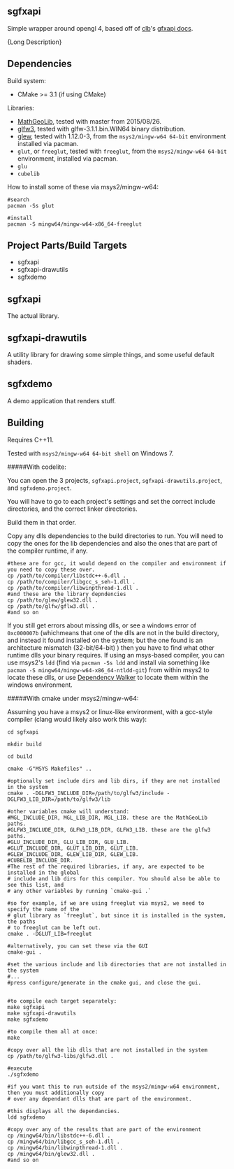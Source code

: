 
sgfxapi
---

Simple wrapper around opengl 4, based off of [clb](http://clb.demon.fi)'s [gfxapi docs](http://clb.demon.fi/gfxapi/).

{Long Description}




Dependencies
----

Build system:

* CMake >= 3.1 (if using CMake)

Libraries:

* [MathGeoLib](http://clb.demon.fi/MathGeoLib/nightly/), tested with master from 2015/08/26.
* [glfw3](http://www.glfw.org/docs/latest/), tested with glfw-3.1.1.bin.WIN64 binary distribution.
* [glew](http://glew.sourceforge.net/),
    tested with 1.12.0-3, from the `msys2/mingw-w64 64-bit` environment installed via pacman.
* `glut`, or `freeglut`, tested with `freeglut`, from the `msys2/mingw-w64 64-bit` environment, installed via pacman.
* `glu`
* `cubelib`



How to install some of these via msys2/mingw-w64:

    #search
    pacman -Ss glut
    
    #install
    pacman -S mingw64/mingw-w64-x86_64-freeglut


Project Parts/Build Targets
----

* sgfxapi
* sgfxapi-drawutils
* sgfxdemo

sgfxapi
------

The actual library.


sgfxapi-drawutils
------

A utility library for drawing some simple things, and some useful default shaders.


sgfxdemo
------

A demo application that renders stuff.



Building
----

Requires C++11.

Tested with `msys2/mingw-w64 64-bit shell` on Windows 7.



#####With codelite:

You can open the 3 projects, `sgfxapi.project`, `sgfxapi-drawutils.project`, and `sgfxdemo.project`.

You will have to go to each project's settings and set the correct include directories, and the correct linker directories.

Build them in that order.

Copy any dlls dependencies to the build directories to run. You will need to copy the ones for the lib dependencies
and also the ones that are part of the compiler runtime, if any.

    #these are for gcc, it would depend on the compiler and environment if you need to copy these over.
    cp /path/to/compiler/libstdc++-6.dll .
    cp /path/to/compiler/libgcc_s_seh-1.dll .
    cp /path/to/compiler/libwinpthread-1.dll .
    #and these are the library depndencies
    cp /path/to/glew/glew32.dll .
    cp /path/to/glfw/gflw3.dll .
    #and so on

If you still get errors about missing dlls, or see a windows error of `0xc000007b` (whichmeans that one of the
dlls are not in the build directory, and instead it found installed on the system; but the one found is an
architecture mismatch (32-bit/64-bit) ) then you have to find what other runtime dlls your binary requires.
If using an msys-based compiler, you can use msys2's `ldd` (find via `pacman -Ss ldd` and install via something
like `pacman -S mingw64/mingw-w64-x86_64-ntldd-git`) from within msys2 to locate these dlls, or use
[Dependency Walker](http://www.dependencywalker.com/) to locate them within the windows environment.




#####With cmake under msys2/mingw-w64:

Assuming you have a msys2 or linux-like environment, with a gcc-style compiler (clang would
likely also work this way):

    cd sgfxapi
    
    mkdir build
    
    cd build
    
    cmake -G"MSYS Makefiles" ..
    
    #optionally set include dirs and lib dirs, if they are not installed in the system
    cmake . -DGLFW3_INCLUDE_DIR=/path/to/glfw3/include -DGLFW3_LIB_DIR=/path/to/glfw3/lib
    
    #other variables cmake will understand:
    #MGL_INCLUDE_DIR, MGL_LIB_DIR, MGL_LIB. these are the MathGeoLib paths.
    #GLFW3_INCLUDE_DIR, GLFW3_LIB_DIR, GLFW3_LIB. these are the glfw3 paths.
    #GLU_INCLUDE_DIR, GLU_LIB_DIR, GLU_LIB.
    #GLUT_INCLUDE_DIR, GLUT_LIB_DIR, GLUT_LIB.
    #GLEW_INCLUDE_DIR, GLEW_LIB_DIR, GLEW_LIB.
    #CUBELIB_INCLUDE_DIR.
    #The rest of the required libraries, if any, are expected to be installed in the global
    # include and lib dirs for this compiler. You should also be able to see this list, and
    # any other variables by running `cmake-gui .`
    
    #so for example, if we are using freeglut via msys2, we need to specify the name of the
    # glut library as `freeglut`, but since it is installed in the system, the paths
    # to freeglut can be left out.
    cmake . -DGLUT_LIB=freeglut
    
    #alternatively, you can set these via the GUI
    cmake-gui .
    
    #set the various include and lib directories that are not installed in the system
    #...
    #press configure/generate in the cmake gui, and close the gui.
    
    
    #to compile each target separately:
    make sgfxapi
    make sgfxapi-drawutils
    make sgfxdemo
    
    #to compile them all at once:
    make
    
    #copy over all the lib dlls that are not installed in the system
    cp /path/to/glfw3-libs/glfw3.dll .

    #execute
    ./sgfxdemo

    #if you want this to run outside of the msys2/mingw-w64 environment, then you must additionally copy
    # over any dependant dlls that are part of the environment.
    
    #this displays all the dependancies.
    ldd sgfxdemo

    #copy over any of the results that are part of the environment
    cp /mingw64/bin/libstdc++-6.dll .
    cp /mingw64/bin/libgcc_s_seh-1.dll .
    cp /mingw64/bin/libwinpthread-1.dll .
    cp /mingw64/bin/glew32.dll .
    #and so on


